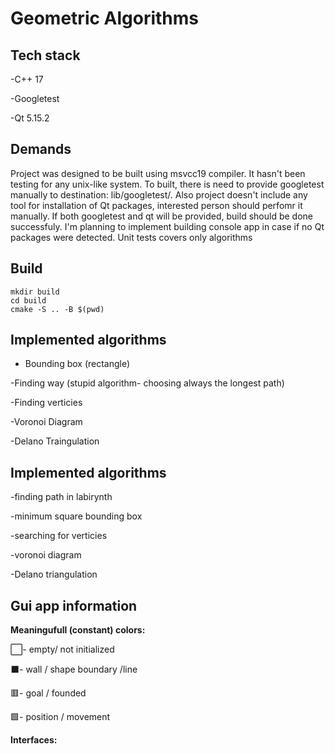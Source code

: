 <h1>Geometric Algorithms</h1>

<h2>Tech stack</h2>

-C++ 17

-Googletest

-Qt 5.15.2

<h2>Demands</h2>

Project was designed to be built using msvcc19 compiler. It hasn't been testing for any unix-like system. To built, there is need to provide googletest manually to destination: lib/googletest/. Also project doesn't include any tool for installation of Qt packages, interested person should perfomr it manually. If both googletest and qt will be provided, build should be done successfuly. I'm planning to implement building console app in case if no Qt packages were detected. Unit tests covers only algorithms

<h2>Build</h2>

```
mkdir build
cd build
cmake -S .. -B $(pwd)
```

<h2> Implemented algorithms </h2>

- Bounding box (rectangle)

-Finding way (stupid algorithm- choosing always the longest path)

-Finding verticies

-Voronoi Diagram

-Delano Traingulation

<h2>Implemented algorithms </h2>

-finding path in labirynth

-minimum square bounding box

-searching for verticies

-voronoi diagram

-Delano triangulation

<h2>Gui app information </h2>

<b> Meaningufull (constant) colors: </b> 

⬜- empty/ not initialized

⬛- wall / shape boundary /line

🟥- goal / founded

🟩- position / movement

<b> Interfaces: </b>







